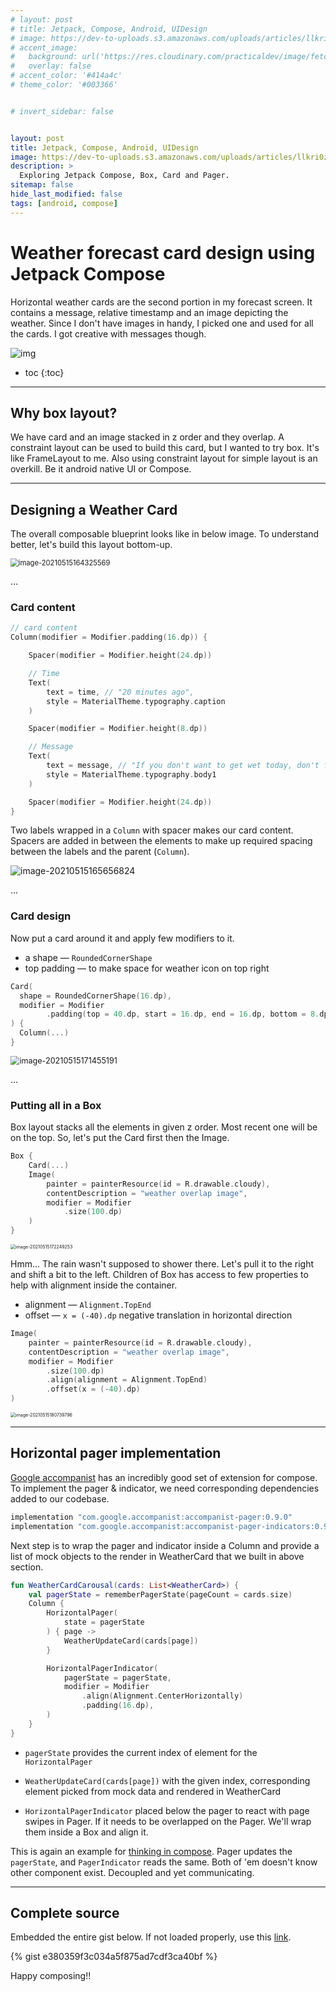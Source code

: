 ```yaml
---
# layout: post
# title: Jetpack, Compose, Android, UIDesign
# image: https://dev-to-uploads.s3.amazonaws.com/uploads/articles/llkri0z57qisq0vpsb0i.jpg
# accent_image: 
#   background: url('https://res.cloudinary.com/practicaldev/image/fetch/s--gZp_HrPI--/c_imagga_scale,f_auto,fl_progressive,h_420,q_auto,w_1000/https://dev-to-uploads.s3.amazonaws.com/uploads/articles/llkri0z57qisq0vpsb0i.jpg') center/cover
#   overlay: false
# accent_color: '#414a4c'
# theme_color: '#003366'


# invert_sidebar: false


layout: post
title: Jetpack, Compose, Android, UIDesign
image: https://dev-to-uploads.s3.amazonaws.com/uploads/articles/llkri0z57qisq0vpsb0i.jpg
description: >
  Exploring Jetpack Compose, Box, Card and Pager.
sitemap: false
hide_last_modified: false
tags: [android, compose]
---
```


# Weather forecast card design using Jetpack Compose

Horizontal weather cards are the second portion in my forecast screen. It contains a message, relative timestamp and an image depicting the weather. Since I don't have images in handy, I picked one and used for all the cards. I got creative with messages though.

![img](https://dev-to-uploads.s3.amazonaws.com/uploads/articles/s5niaz21lg6kw8cyel06.gif)

* toc
{:toc}

---

## Why box layout?

We have card and an image stacked in z order and they overlap. A constraint layout can be used to build this card, but I wanted to try box. It's like FrameLayout to me. Also using constraint layout for simple layout is an overkill. Be it android native UI or Compose.

---

## Designing a Weather Card

The overall composable blueprint looks like in below image. To understand better, let's build this layout bottom-up. 

<img src="https://i.imgur.com/2KDwWXj.png" alt="image-20210515164325569" style="zoom:80%;" />


...


### Card content

```kotlin
// card content
Column(modifier = Modifier.padding(16.dp)) {

    Spacer(modifier = Modifier.height(24.dp))

    // Time
    Text(
        text = time, // "20 minutes ago",
        style = MaterialTheme.typography.caption
    )

    Spacer(modifier = Modifier.height(8.dp))

    // Message
    Text(
        text = message, // "If you don't want to get wet today, don't forget your umbrella.",
        style = MaterialTheme.typography.body1
    )

    Spacer(modifier = Modifier.height(24.dp))
}
```



Two labels wrapped in a `Column` with spacer makes our card content. Spacers are added in between the elements to make up required spacing between the labels and the parent (`Column`). 



![image-20210515165656824](https://i.imgur.com/JYZ6UAQ.png)


...



### Card design

Now put a card around it and apply few modifiers to it. 

- a shape —  `RoundedCornerShape`
- top padding — to make space for weather icon on top right



```kotlin
Card(
  shape = RoundedCornerShape(16.dp),
  modifier = Modifier
        .padding(top = 40.dp, start = 16.dp, end = 16.dp, bottom = 8.dp)
) {
  Column(...)
}
```



<img src="https://i.imgur.com/krP8dvl.png" alt="image-20210515171455191" style="zoom:90%;" />



...




### Putting all in a Box

Box layout stacks all the elements in given z order. Most recent one will be on the top. So, let's put the Card first then the Image.

```kotlin
Box { 
    Card(...)
    Image(
        painter = painterResource(id = R.drawable.cloudy),
        contentDescription = "weather overlap image",
        modifier = Modifier
            .size(100.dp)
    )
}	
```



<img src="https://i.imgur.com/nT9nSFd.png" alt="image-20210515172249253" style="zoom:50%;" />



Hmm... The rain wasn't supposed to shower there. Let's pull it to the right and shift a bit to the left. Children of Box has access to few properties to help with alignment inside the container.

- alignment — `Alignment.TopEnd`
- offset         — `x = (-40).dp` negative translation in horizontal direction



```kotlin
Image(
    painter = painterResource(id = R.drawable.cloudy),
    contentDescription = "weather overlap image",
    modifier = Modifier
        .size(100.dp)
        .align(alignment = Alignment.TopEnd)
        .offset(x = (-40).dp)
)
```



<img src="https://i.imgur.com/ZZxXMPJ.png" alt="image-20210515180739796" style="zoom:50%;" />



---

## Horizontal pager implementation

[Google accompanist](https://google.github.io/accompanist/) has an incredibly good set of extension for compose. To implement the pager & indicator, we need corresponding dependencies added to our codebase.



```groovy
implementation "com.google.accompanist:accompanist-pager:0.9.0"
implementation "com.google.accompanist:accompanist-pager-indicators:0.9.0"
```



Next step is to wrap the pager and indicator inside a Column and provide a list of mock objects to the render in WeatherCard that we built in above section.



```kotlin
fun WeatherCardCarousal(cards: List<WeatherCard>) {
    val pagerState = rememberPagerState(pageCount = cards.size)
    Column {
        HorizontalPager(
            state = pagerState
        ) { page ->
            WeatherUpdateCard(cards[page])
        }

        HorizontalPagerIndicator(
            pagerState = pagerState,
            modifier = Modifier
                .align(Alignment.CenterHorizontally)
                .padding(16.dp),
        )
    }
}
```



- `pagerState` provides the current index of element for the `HorizontalPager`

- `WeatherUpdateCard(cards[page])` with the given index, corresponding element picked from mock data and rendered in WeatherCard

- `HorizontalPagerIndicator` placed below the pager to react with page swipes in Pager. If it needs to be overlapped on the Pager. We'll wrap them inside a Box and align it.

  

This is again an example for [thinking in compose](https://developer.android.com/jetpack/compose/mental-model). Pager updates the `pagerState`, and `PagerIndicator` reads the same. Both of 'em doesn't know other component exist. Decoupled and yet communicating. 


---

## Complete source

Embedded the entire gist below. If not loaded properly, use this [link](https://gist.github.com/mahendranv/e380359f3c034a5f875ad7cdf3ca40bf).

{% gist e380359f3c034a5f875ad7cdf3ca40bf %}


Happy composing!!